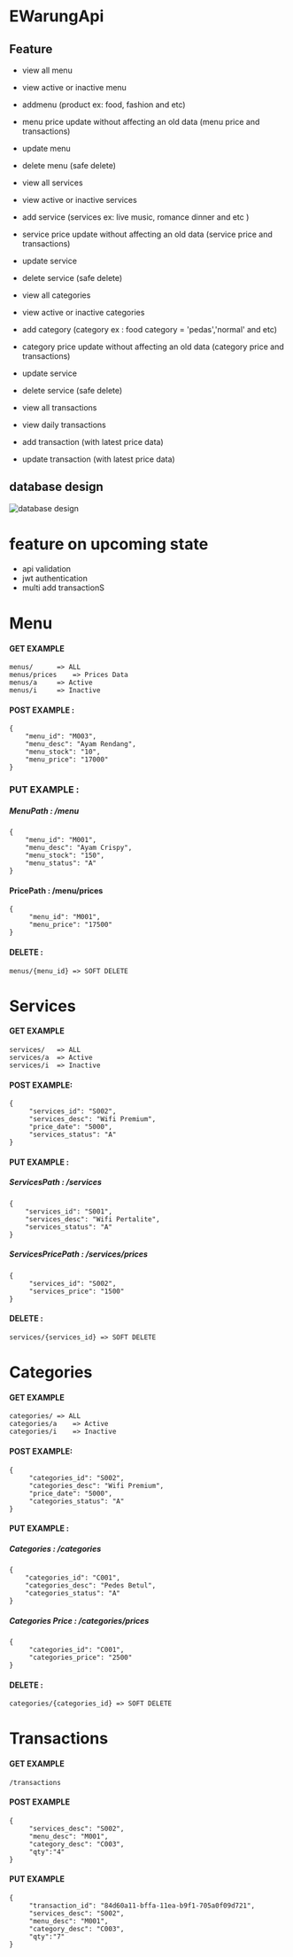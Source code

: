 # EWarungApi

## Feature
- view all menu
- view active or inactive menu
- addmenu (product ex: food, fashion and etc)
- menu price update without affecting an old data (menu price and transactions)
- update menu
- delete menu (safe delete)

- view all services
- view active or inactive services
- add service (services ex: live music, romance dinner and etc )
- service price update without affecting an old data (service price and transactions)
- update service
- delete service (safe delete)

- view all categories
- view active or inactive categories
- add category (category ex : food category = 'pedas','normal' and etc)
- category price update without affecting an old data (category price and transactions)
- update service
- delete service (safe delete)

- view all transactions
- view daily transactions
- add transaction (with latest price data)
- update transaction (with latest price data)

## database design
![database design](https://1.bp.blogspot.com/-n5ccjjLODRw/XwYDpBotc1I/AAAAAAAAIrY/Bdh0bo2GR9guJJ1fX2Mfj_Y3dIr3-CbLACK4BGAsYHg/s847/Annotation%2B2020-07-09%2B003258.png)
 
# feature on upcoming state
- api validation
- jwt authentication
- multi add transactionS

# Menu
#### GET EXAMPLE
````
menus/		=> ALL
menus/prices	=> Prices Data
menus/a 	=> Active
menus/i 	=> Inactive 
````

#### POST EXAMPLE :
````
{
    "menu_id": "M003",
    "menu_desc": "Ayam Rendang",
    "menu_stock": "10",
    "menu_price": "17000"
}
````

### PUT EXAMPLE :

##### MenuPath : /menu
````
{
    "menu_id": "M001",
    "menu_desc": "Ayam Crispy",
    "menu_stock": "150",
    "menu_status": "A"
}
````
#### PricePath : /menu/prices
````
{
     "menu_id": "M001",
     "menu_price": "17500"
}
````
#### DELETE :
````
menus/{menu_id} => SOFT DELETE
````

# Services

#### GET EXAMPLE
````
services/	=> ALL
services/a	=> Active
services/i	=> Inactive 
````

#### POST EXAMPLE:
````
{
     "services_id": "S002",
     "services_desc": "Wifi Premium",
     "price_date": "5000",
     "services_status": "A"        
}
````

#### PUT EXAMPLE :

##### ServicesPath : /services
````
{
    "services_id": "S001",
    "services_desc": "Wifi Pertalite",
    "services_status": "A"
}
````

##### ServicesPricePath : /services/prices
````
{
     "services_id": "S002",
     "services_price": "1500"
}
````

#### DELETE :
````
services/{services_id} => SOFT DELETE
````

# Categories

#### GET EXAMPLE
````
categories/	=> ALL
categories/a	=> Active
categories/i	=> Inactive 
````

#### POST EXAMPLE:
````
{
     "categories_id": "S002",
     "categories_desc": "Wifi Premium",
     "price_date": "5000",
     "categories_status": "A"        
}
````

#### PUT EXAMPLE :

##### Categories : /categories
````
{
    "categories_id": "C001",
    "categories_desc": "Pedes Betul",
    "categories_status": "A"
}
````

##### Categories Price : /categories/prices
````
{
     "categories_id": "C001",
     "categories_price": "2500"
}
````

#### DELETE :
````
categories/{categories_id} => SOFT DELETE
````

# Transactions

#### GET EXAMPLE
````
/transactions
````

#### POST EXAMPLE
````
{
     "services_desc": "S002",
     "menu_desc": "M001",
     "category_desc": "C003",
     "qty":"4"
}
````

#### PUT EXAMPLE
````
{ 
     "transaction_id": "84d60a11-bffa-11ea-b9f1-705a0f09d721",
     "services_desc": "S002",
     "menu_desc": "M001",
     "category_desc": "C003",
     "qty":"7"
}
````
